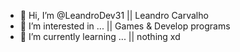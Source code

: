 - 👋 Hi, I’m @LeandroDev31 || Leandro Carvalho
- 👀 I’m interested in ... || Games & Develop programs
- 🌱 I’m currently learning ... || nothing xd


<!---
LeandroDev31/LeandroDev31 is a ✨ special ✨ repository because its `README.md` (this file) appears on your GitHub profile.
You can click the Preview link to take a look at your changes.
--->
